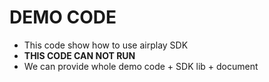 # DEMO CODE   

* This code show how to use airplay SDK                      
* **THIS CODE CAN NOT RUN**                        
* We can provide whole demo code + SDK lib + document                                                     

 
